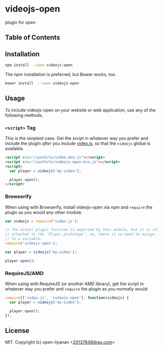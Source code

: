 # videojs-open

plugin for open

## Table of Contents

<!-- START doctoc -->
<!-- END doctoc -->
## Installation

```sh
npm install --save videojs-open
```

The npm installation is preferred, but Bower works, too.

```sh
bower install  --save videojs-open
```

## Usage

To include videojs-open on your website or web application, use any of the following methods.

### `<script>` Tag

This is the simplest case. Get the script in whatever way you prefer and include the plugin _after_ you include [video.js][videojs], so that the `videojs` global is available.

```html
<script src="//path/to/video.min.js"></script>
<script src="//path/to/videojs-open.min.js"></script>
<script>
  var player = videojs('my-video');

  player.open();
</script>
```

### Browserify

When using with Browserify, install videojs-open via npm and `require` the plugin as you would any other module.

```js
var videojs = require('video.js');

// The actual plugin function is exported by this module, but it is also
// attached to the `Player.prototype`; so, there is no need to assign it
// to a variable.
require('videojs-open');

var player = videojs('my-video');

player.open();
```

### RequireJS/AMD

When using with RequireJS (or another AMD library), get the script in whatever way you prefer and `require` the plugin as you normally would:

```js
require(['video.js', 'videojs-open'], function(videojs) {
  var player = videojs('my-video');

  player.open();
});
```

## License

MIT. Copyright (c) open-liyanan &lt;20137848@qq.com&gt;


[videojs]: http://videojs.com/
